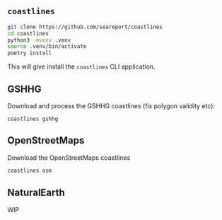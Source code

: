 ## `coastlines`

``` bash
git clone https://github.com/seareport/coastlines
cd coastlines
python3 -mvenv .venv
source .venv/bin/activate
poetry install
```

This will give install the `coastlines` CLI application.

## GSHHG

Download and process the GSHHG coastlines (fix polygon validity etc):
```
coastlines gshhg
```

## OpenStreetMaps

Download the OpenStreetMaps coastlines

``` bash
coastlines osm
```

## NaturalEarth

WIP
